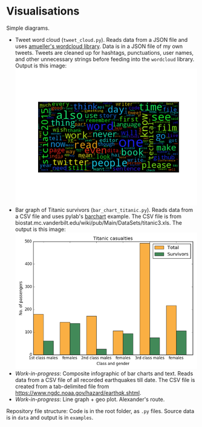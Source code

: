 # Visualisations

Simple diagrams.

-    Tweet word cloud \(`tweet_cloud.py`\). Reads data from a JSON file and uses [amueller's wordcloud library](https://github.com/amueller/word_cloud). Data is in a JSON file of my own tweets. Tweets are cleaned up for hashtags, punctuations, user names, and other unnecessary strings before feeding into the `wordcloud` library. Output is this image: ![my tweets cloud](./examples/tweet_cloud.png)
-    Bar graph of Titanic survivors \(`bar_chart_titanic.py`\). Reads data from a CSV file and uses pylab's [barchart](http://matplotlib.org/examples/pylab_examples/barchart_demo.html) example. The CSV file is from biostat.mc.vanderbilt.edu/wiki/pub/Main/DataSets/titanic3.xls. The output is this image: ![Titanic survivors, by class and gender](./examples/titanic_bargraph.png)
-    _Work-in-progress_: Composite infographic of bar charts and text. Reads data from a CSV file of all recorded earthquakes till date.  The CSV file is created from a tab-delimited file from https://www.ngdc.noaa.gov/hazard/earthqk.shtml.
-    _Work-in-progress_: Line graph + geo plot. Alexander's route.

Repository file structure: Code is in the root folder, as `.py` files. Source data is in `data` and output is in `examples`.